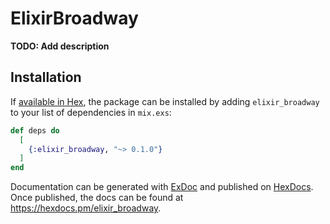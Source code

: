 # ElixirBroadway

**TODO: Add description**

## Installation

If [available in Hex](https://hex.pm/docs/publish), the package can be installed
by adding `elixir_broadway` to your list of dependencies in `mix.exs`:

```elixir
def deps do
  [
    {:elixir_broadway, "~> 0.1.0"}
  ]
end
```

Documentation can be generated with [ExDoc](https://github.com/elixir-lang/ex_doc)
and published on [HexDocs](https://hexdocs.pm). Once published, the docs can
be found at <https://hexdocs.pm/elixir_broadway>.

